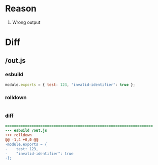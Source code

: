 # Reason
1. Wrong output
# Diff
## /out.js
### esbuild
```js
module.exports = { test: 123, "invalid-identifier": true };
```
### rolldown
```js

```
### diff
```diff
===================================================================
--- esbuild	/out.js
+++ rolldown	
@@ -1,4 +0,0 @@
-module.exports = {
-    test: 123,
-    "invalid-identifier": true
-};

```